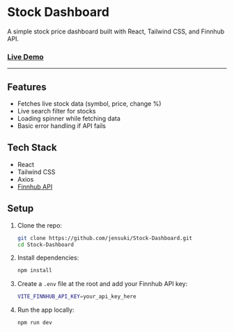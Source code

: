 # Stock Dashboard

A simple stock price dashboard built with React, Tailwind CSS, and Finnhub API.

### [Live Demo](https://stock-dashboard-virid-nine.vercel.app/)
---

## Features
- Fetches live stock data (symbol, price, change %)
- Live search filter for stocks
- Loading spinner while fetching data
- Basic error handling if API fails

## Tech Stack
- React
- Tailwind CSS
- Axios
- [Finnhub API](https://finnhub.io/)

## Setup

1. Clone the repo:
   ```bash
   git clone https://github.com/jensuki/Stock-Dashboard.git
   cd Stock-Dashboard
   ```

2. Install dependencies:
   ```bash
   npm install
   ```

3. Create a `.env` file at the root and add your Finnhub API key:
    ```bash
    VITE_FINNHUB_API_KEY=your_api_key_here
    ```

4. Run the app locally:
    ```bash
    npm run dev
    ```